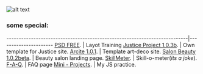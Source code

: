 ![alt text](http://kirilinsky.ru/logo.svg)
### some special:


--------------------------------------------------------------------------|----------------------
[PSD FREE](https://kirilinsky.github.io/free_psd/).                       |  Layot Training
[Justice Project 1.0.3b](https://kirilinsky.github.io/justice/).          | Own template for Justice site.
[Arcite 1.0.1](https://kirilinsky.github.io/arcite/).                     | Template art-deco site.
[Salon Beauty 1.0.2beta](https://kirilinsky.github.io/beauty_1_0_b/dev/). | Beauty salon landing page.
[SkillMeter](https://kirilinsky.github.io/skill/).                        | Skill-o-meter(_its_ _a_ _joke_).
[F-A-Q](https://kirilinsky.github.io/faq/).                               | FAQ page
[Mini - Projects](https://kirilinsky.github.io/mini/).                    | My JS practice.
